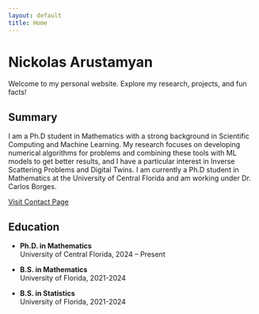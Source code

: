 ```yaml
---
layout: default
title: Home
---
```


# Nickolas Arustamyan
<p class="fade-in">Welcome to my personal website. Explore my research, projects, and fun facts!</p>

## Summary
<p class="fade-in">I am a Ph.D student in Mathematics with a strong background in Scientific Computing and Machine Learning. My research focuses on developing numerical algorithms for problems and combining these tools with ML models to get better results, and I have a particular interest in Inverse Scattering Problems and Digital Twins. I am currently a Ph.D student in Mathematics at the University of Central Florida and am working under Dr. Carlos Borges.</p>
<a href="./contact/" class="button fade-in">Visit Contact Page</a>


## Education
- **Ph.D. in Mathematics**  
  University of Central Florida, 2024 – Present  

- **B.S. in Mathematics**  
  University of Florida, 2021-2024

- **B.S. in Statistics**  
  University of Florida, 2021-2024